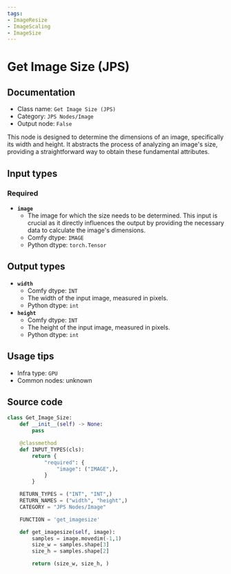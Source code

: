 ```yaml
---
tags:
- ImageResize
- ImageScaling
- ImageSize
---
```


# Get Image Size (JPS)
## Documentation
- Class name: `Get Image Size (JPS)`
- Category: `JPS Nodes/Image`
- Output node: `False`

This node is designed to determine the dimensions of an image, specifically its width and height. It abstracts the process of analyzing an image's size, providing a straightforward way to obtain these fundamental attributes.
## Input types
### Required
- **`image`**
    - The image for which the size needs to be determined. This input is crucial as it directly influences the output by providing the necessary data to calculate the image's dimensions.
    - Comfy dtype: `IMAGE`
    - Python dtype: `torch.Tensor`
## Output types
- **`width`**
    - Comfy dtype: `INT`
    - The width of the input image, measured in pixels.
    - Python dtype: `int`
- **`height`**
    - Comfy dtype: `INT`
    - The height of the input image, measured in pixels.
    - Python dtype: `int`
## Usage tips
- Infra type: `GPU`
- Common nodes: unknown


## Source code
```python
class Get_Image_Size:
    def __init__(self) -> None:
        pass

    @classmethod
    def INPUT_TYPES(cls):
        return {
            "required": {
                "image": ("IMAGE",),
            }
        }

    RETURN_TYPES = ("INT", "INT",)
    RETURN_NAMES = ("width", "height",)
    CATEGORY = "JPS Nodes/Image"

    FUNCTION = 'get_imagesize'

    def get_imagesize(self, image):
        samples = image.movedim(-1,1)
        size_w = samples.shape[3]
        size_h = samples.shape[2]

        return (size_w, size_h, )

```
